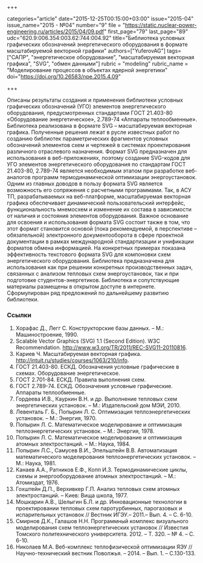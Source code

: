 +++

categories="article"
date="2015-12-25T00:15:00+03:00"
issue="2015-04"
issue_name="2015 - №04"
number="9"
file = "https://static.nuclear-power-engineering.ru/articles/2015/04/09.pdf"
first_page="79"
last_page="89"
udc="620.9:006.354:003.62:744:004.92"
title="Библиотека условных графических обозначений энергетического оборудования в формате масштабируемой векторной графики"
authors=["YuferovAG"]
tags=["САПР", "энергетическое оборудование", "масштабируемая векторная графика", "SVG", "обмен данными"]
rubric = "modeling"
rubric_name = "Моделирование процессов в объектах ядерной энергетики"
doi="https://doi.org/10.26583/npe.2015.4.09"

+++

Описаны результаты создания и применения библиотеки условных графических обозначений (УГО) элементов энергетического оборудования, предусмотренных стандартами ГОСТ 21.403-80 «Оборудование энергетическое», 2.789-74 «Аппараты теплообменные». Библиотека реализована в формате SVG – масштабируемая векторная графика. Полученные решения лежат в русле известных работ по созданию библиотек параметрических фрагментов условных обозначений элементов схем и чертежей в системах проектирования различного отраслевого назначения. Формат SVG предназначен для использования в веб-приложениях, поэтому создание SVG-кодов для УГО элементов энергетического оборудования по стандартам ГОСТ 21.403-80, 2.789-74 является необходимым этапом при разработке веб-аналогов программ термодинамической оптимизации энергоустановок. Одним из главных доводов в пользу формата SVG является возможность его сопряжения с расчетными программами. Так, в АСУ ТП, разрабатываемых на веб-платформе, масштабируемая векторная графика обеспечивает динамический пользовательский интерфейс, функциональность мнемосхем и изменение их состава в зависимости от наличия и состояния элементов оборудования. Важное основание для освоения и использования формата SVG состоит также в том, что этот формат становится основой (пока рекомендуемой, в перспективе – обязательной) электронного документооборота в сфере проектной документации в рамках международной стандартизации и унификации форматов обмена информацией. На конкретных примерах показана эффективность текстового формата SVG для компоновки схем энергетического оборудования. Библиотека предназначена для использования как при решении конкретных производственных задач, связанных с анализом тепловых схем энергоустановок, так и при подготовке студентов-энергетиков. Библиотека и сопутствующие материалы размещены в открытом доступе в интернете. Сформулирован ряд предложений по дальнейшему развитию библиотеки.

### Ссылки

1. Хорафас Д., Легг С. Конструкторские базы данных. – М.: Машиностроение, 1990.
2. Scalable Vector Graphics (SVG) 1.1 (Second Edition). W3C Recommendation. http://www.w3.org/TR/2011/REC-SVG11-20110816.
3. Кариев Ч. Масштабируемая векторная графика. http://intuit.ru/studies/courses/1063/210/info.
4. ГОСТ 21.403-80. ЕСКД. Обозначения условные графические в схемах. Оборудование энергетическое.
5. ГОСТ 2.701-84. ЕСКД. Правила выполнения схем.
6. ГОСТ 2.789-74. ЕСКД. Обозначения условные графические. Аппараты теплообменные.
7. Гордеева И.В., Кауркин В.Н. и др. Выполнение тепловых схем энергетических установок. – М.: Издательский дом МЭИ, 2010.
8. Левенталь Г. Б., Попырин Л. С. Оптимизация теплоэнергетических установок. – М.: Энергия, 1970.
9. Попырин Л. С. Математическое моделирование и оптимизация теплоэнергетических установок. – М.: Энергия, 1978.
10. Попырин Л. С. Математическое моделирование и оптимизация атомных электростанций. – М.: Наука, 1984.
11. Попырин Л.С., Самусев В.И., Эпельштейн В.В. Автоматизация математического моделирования теплоэнергетических установок. – М.: Наука, 1981.
12. Канаев А.А., Ратников Е.Ф., Копп И.3. Термодинамические циклы, схемы и энергооборудование атомных электростанций. – М.: Атомиздат, 1976.
13. Гохштейн Д.П., Верхивкер Г.П. Анализ тепловых схем атомных электростанций. – Киев: Вища школа, 1977.
14. Мошкарин А.В., Шелыгин Б.Л. и др. Инновационные технологии в проектировании тепловых схем паротурбинных, парогазовых и испарительных установок // Вестник ИГЭУ.– 2011.– Вып. 4. – С. 6-10.
15. Смирнов Д.К., Галашов Н.Н. Программный комплекс визуального моделирования схем теплоэнергетических установок // Известия Томского политехнического университета. 2012. – Т. 320. – № 4. – С. 6-10.
16. Николаев М.А. Веб-комплекс теплофизической оптимизации ЯЭУ // Научно-технический вестник Поволжья. – 2014. – Вып. 1. – С.130-133.